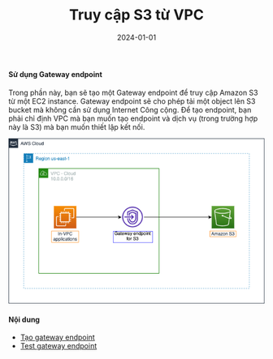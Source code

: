 ﻿---
title : "Truy cập S3 từ VPC"
date: "2024-01-01" 
weight : 3
chapter : false
pre : " <b> 5.3. </b> "
---

#### Sử dụng Gateway endpoint

Trong phần này, bạn sẽ tạo một Gateway endpoint để truy cập Amazon S3 từ một EC2 instance. Gateway endpoint sẽ cho phép tải một object lên S3 bucket mà không cần sử dụng Internet Công cộng. Để tạo endpoint, bạn phải chỉ định VPC mà bạn muốn tạo endpoint và dịch vụ (trong trường hợp này là S3) mà bạn muốn thiết lập kết nối.

![overview](/images/5-Workshop/5.3-S3-vpc/diagram2.png)

#### Nội dung

- [Tạo gateway endpoint](3.1-create-gwe/)
- [Test gateway endpoint](3.2-test-gwe/)


